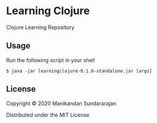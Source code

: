 # Learning Clojure

Clojure Learning Repository

## Usage

Run the following script in your shell

    $ java -jar learningclojure-0.1.0-standalone.jar [args]

## License

Copyright © 2020 Manikandan Sundararajan

Distributed under the MIT License
